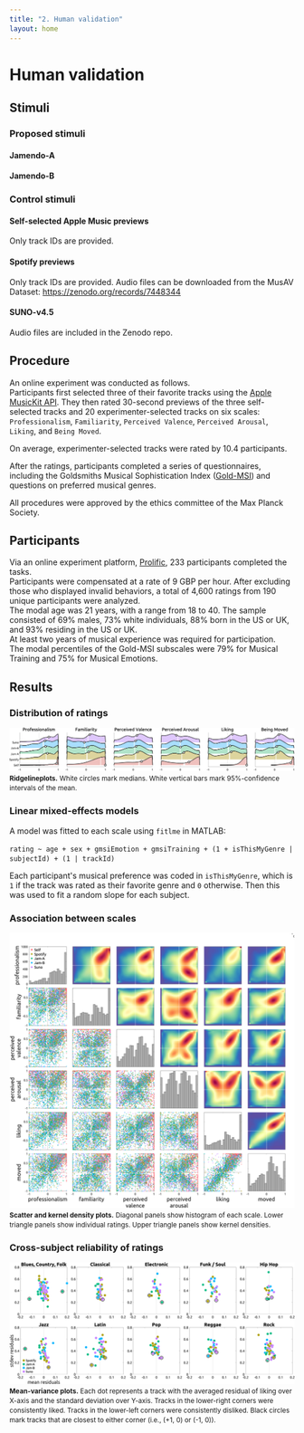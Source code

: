 ```yaml
---
title: "2. Human validation"
layout: home
---
```

# Human validation

## Stimuli

### Proposed stimuli

#### Jamendo-A

#### Jamendo-B


### Control stimuli

#### Self-selected Apple Music previews
Only track IDs are provided.

#### Spotify previews
Only track IDs are provided. Audio files can be downloaded from the MusAV Dataset: https://zenodo.org/records/7448344

#### SUNO-v4.5
Audio files are included in the Zenodo repo.

## Procedure
An online experiment was conducted as follows.  
Participants first selected three of their favorite tracks using the [Apple MusicKit API](https://developer.apple.com/musickit/).
They then rated 30-second previews of the three self-selected tracks and 20 experimenter-selected tracks on six scales: `Professionalism`, `Familiarity`, `Perceived Valence`, `Perceived Arousal`, `Liking`, and `Being Moved`.

On average, experimenter-selected tracks were rated by 10.4 participants.

After the ratings, participants completed a series of questionnaires, including the Goldsmiths Musical Sophistication Index ([Gold-MSI](https://doi.org/10.1371/journal.pone.0089642)) and questions on preferred musical genres.  

All procedures were approved by the ethics committee of the Max Planck Society.

## Participants
Via an online experiment platform, [Prolific](https://www.prolific.com/), 233 participants completed the tasks.  
Participants were compensated at a rate of 9 GBP per hour.
After excluding those who displayed invalid behaviors, a total of 4,600 ratings from 190 unique participants were analyzed.  
The modal age was 21 years, with a range from 18 to 40.
The sample consisted of 69% males, 73% white individuals, 88% born in the US or UK, and 93% residing in the US or UK.  
At least two years of musical experience was required for participation.  
The modal percentiles of the Gold-MSI subscales were 79% for Musical Training and 75% for Musical Emotions.

## Results

### Distribution of ratings
![groupN190_boxplots](figs/groupN190_boxplots.png)<br><small>**Ridgelineplots.** White circles mark medians. White vertical bars mark 95%-confidence intervals of the mean.</small>

### Linear mixed-effects models
A model was fitted to each scale using `fitlme` in MATLAB:

`rating ~ age + sex + gmsiEmotion + gmsiTraining + (1 + isThisMyGenre | subjectId) + (1 | trackId)`

Each participant's musical preference was coded in `isThisMyGenre`, which is `1` if the track was rated as their favorite genre and `0` otherwise. Then this was used to fit a random slope for each subject.

### Association between scales
![scatterplotmatrix](figs/scatterplotmatrix.png)<br><small>**Scatter and kernel density plots.** Diagonal panels show histogram of each scale. Lower triangle panels show individual ratings. Upper triangle panels show kernel densities.</small>

### Cross-subject reliability of ratings
![mean-variance](figs/liking_mean-std.png)<br><small>**Mean-variance plots.** Each dot represents a track with the averaged residual of liking over X-axis and the standard deviation over Y-axis. Tracks in the lower-right corners were consistently liked. Tracks in the lower-left corners were consistently disliked. Black circles mark tracks that are closest to either corner (i.e., (+1, 0) or (-1, 0)).</small>